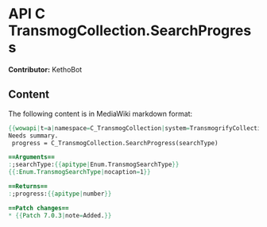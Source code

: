 # API C TransmogCollection.SearchProgress

**Contributor:** KethoBot

## Content

The following content is in MediaWiki markdown format:

```mediawiki
{{wowapi|t=a|namespace=C_TransmogCollection|system=TransmogrifyCollection}}
Needs summary.
 progress = C_TransmogCollection.SearchProgress(searchType)

==Arguments==
:;searchType:{{apitype|Enum.TransmogSearchType}}
{{:Enum.TransmogSearchType|nocaption=1}}

==Returns==
:;progress:{{apitype|number}}

==Patch changes==
* {{Patch 7.0.3|note=Added.}}
```